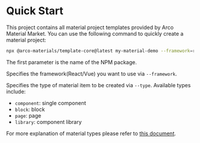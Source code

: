 # Quick Start

This project contains all material project templates provided by Arco Material Market. You can use the following command to quickly create a material project:

```bash
npx @arco-materials/template-core@latest my-material-demo --framework=react --type=component
```

The first parameter is the name of the NPM package.

Specifies the framework(React/Vue) you want to use via `--framework`.

Specifies the type of material item to be created via `--type`. Available types include:

- `component`: single component
- `block`: block
- `page`: page
- `library`: component library

For more explanation of material types please refer to [this document](https://arco.design/docs/material/guide#%E7%89%A9%E6%96%99%E5%88%86%E7%B1%BB).
